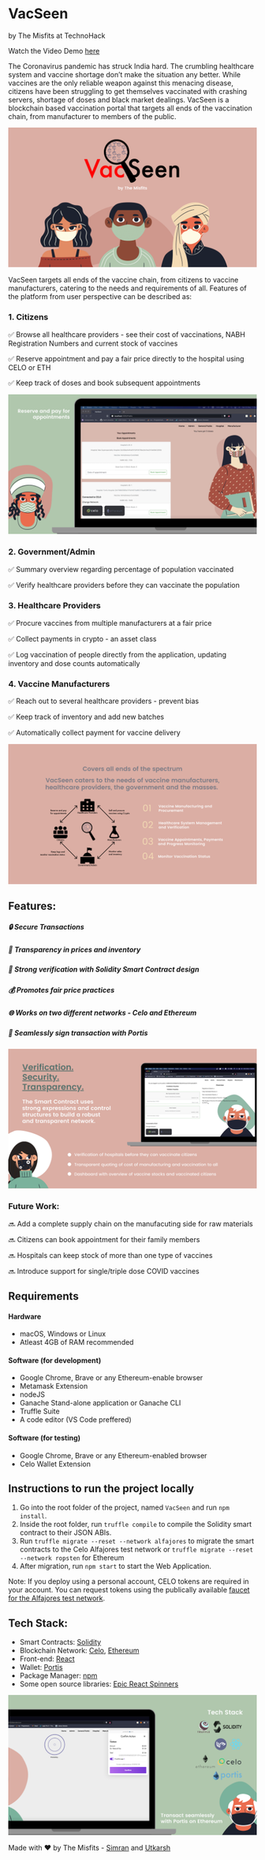 # VacSeen
by The Misfits at TechnoHack

Watch the Video Demo [here](https://youtu.be/3RrIVY0Q_1Q)

The Coronavirus pandemic has struck India hard. The crumbling healthcare system and vaccine shortage don’t make the situation any better. While vaccines are the only reliable weapon against this menacing disease, citizens have been struggling to get themselves vaccinated with crashing servers, shortage of doses and black market dealings. VacSeen is a blockchain based vaccination portal that targets all ends of the vaccination chain, from manufacturer to members of the public.

![App Screenshots](https://github.com/skhiearth/VacSeen/blob/main/UI%20Elements/Screenshots/Cover.png?raw=true)

VacSeen targets all ends of the vaccine chain, from citizens to vaccine manufacturers, catering to the needs and requirements of all. Features of the platform from user perspective can be described as:

### 1. Citizens

✅ Browse all healthcare providers - see their cost of vaccinations, NABH Registration Numbers and current stock of vaccines

✅ Reserve appointment and pay a fair price directly to the hospital using CELO or ETH

✅ Keep track of doses and book subsequent appointments

![App Screenshots](https://github.com/skhiearth/VacSeen/blob/main/UI%20Elements/Screenshots/Reserve%20and%20pay.png?raw=true)

### 2. Government/Admin

✅ Summary overview regarding percentage of population vaccinated

✅ Verify healthcare providers before they can vaccinate the population

### 3. Healthcare Providers

✅ Procure vaccines from multiple manufacturers at a fair price

✅ Collect payments in crypto - an asset class

✅ Log vaccination of people directly from the application, updating inventory and dose counts automatically

### 4. Vaccine Manufacturers 

✅ Reach out to several healthcare providers - prevent bias

✅ Keep track of inventory and add new batches

✅ Automatically collect payment for vaccine delivery

![App Screenshots](https://github.com/skhiearth/VacSeen/blob/main/UI%20Elements/Screenshots/Textual.png?raw=true)

## Features:

##### 🔒 Secure Transactions
##### 🔎 Transparency in prices and inventory
##### 🔑 Strong verification with Solidity Smart Contract design
##### 💰 Promotes fair price practices
##### 🌐 Works on two different networks - Celo and Ethereum
##### 🧈 Seamlessly sign transaction with Portis

![App Screenshots](https://github.com/skhiearth/VacSeen/blob/main/UI%20Elements/Screenshots/Verification.png?raw=true)

### Future Work:

🔜 Add a complete supply chain on the manufacuting side for raw materials

🔜 Citizens can book appointment for their family members

🔜 Hospitals can keep stock of more than one type of vaccines

🔜 Introduce support for single/triple dose COVID vaccines

## Requirements

#### Hardware

* macOS, Windows or Linux
* Atleast 4GB of RAM recommended 

#### Software (for development)

* Google Chrome, Brave or any Ethereum-enable browser
* Metamask Extension
* nodeJS
* Ganache Stand-alone application or Ganache CLI
* Truffle Suite
* A code editor (VS Code preffered)

#### Software (for testing)

* Google Chrome, Brave or any Ethereum-enabled browser
* Celo Wallet Extension

## Instructions to run the project locally 
1. Go into the root folder of the project, named `VacSeen` and run `npm install`.
2. Inside the root folder, run `truffle compile` to compile the Solidity smart contract to their JSON ABIs.
3. Run `truffle migrate --reset --network alfajores` to migrate the smart contracts to the Celo Alfajores test network or `truffle migrate --reset --network ropsten` for Ethereum
4. After migration, run `npm start` to start the Web Application.

Note: If you deploy using a personal account, CELO tokens are required in your account. You can request tokens using the publically available [faucet for the Alfajores test network](https://celo.org/developers/faucet).

## Tech Stack:
* Smart Contracts: [Solidity](https://solidity.readthedocs.io/en/v0.7.3/)
* Blockchain Network: [Celo](https://celo.org/), [Ethereum](https://ethereum.org/en/)
* Front-end: [React](https://reactjs.org/)
* Wallet: [Portis](https://www.portis.io/)
* Package Manager: [npm](https://www.npmjs.com/)
* Some open source libraries: [Epic React Spinners](https://github.com/bondz/react-epic-spinners)

![App Screenshots](https://github.com/skhiearth/VacSeen/blob/main/UI%20Elements/Screenshots/Tech%20Stack.png?raw=true)

Made with ❤️ by The Misfits - [Simran](https://simmsss.github.io/) and [Utkarsh](https://skhiearth.github.io/)
